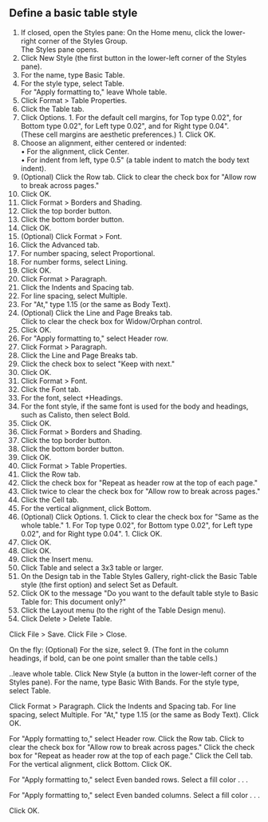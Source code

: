 ## Define a basic table style

1. If closed, open the Styles pane: On the Home menu, click the lower-right corner of the Styles Group. \
   The Styles pane opens.
1. Click New Style (the first button in the lower-left corner of the Styles pane).
1. For the name, type Basic Table.
1. For the style type, select Table. \
   For "Apply formatting to," leave Whole table.
1. Click Format > Table Properties.
  1. Click the Table tab.
  1. Click Options.
    1. For the default cell margins, for Top type 0.02&quot;, for Bottom type 0.02&quot;, for Left type 0.02&quot;, and for Right type 0.04&quot;. \
       (These cell margins are aesthetic preferences.)
    1. Click OK.
  1. Choose an alignment, either centered or indented: \
    &bull; For the alignment, click Center. \
    &bull; For indent from left, type 0.5&quot; (a table indent to match the body text indent).
  1. (Optional) Click the Row tab. Click to clear the check box for "Allow row to break across pages."
  1. Click OK.
1. Click Format > Borders and Shading.
  1. Click the top border button.
  1. Click the bottom border button.
  1. Click OK.
1. (Optional) Click Format > Font.
  1. Click the Advanced tab.
  1. For number spacing, select Proportional.
  1. For number forms, select Lining.
  1. Click OK.
1. Click Format > Paragraph.
  1. Click the Indents and Spacing tab.
  1. For line spacing, select Multiple.
  1. For "At," type 1.15 (or the same as Body Text).
  1. (Optional) Click the Line and Page Breaks tab. \
     Click to clear the check box for Widow/Orphan control.
  1. Click OK.
1. For "Apply formatting to," select Header row.
1. Click Format > Paragraph.
  1. Click the Line and Page Breaks tab.
  1. Click the check box to select "Keep with next."
  1. Click OK.
1. Click Format > Font.
  1. Click the Font tab.
  1. For the font, select +Headings.
  1. For the font style, if the same font is used for the body and headings, such as Calisto, then select Bold.
  1. Click OK.
1. Click Format > Borders and Shading.
  1. Click the top border button.
  1. Click the bottom border button.
  1. Click OK.
1. Click Format > Table Properties.
  1. Click the Row tab.
  1. Click the check box for "Repeat as header row at the top of each page."
  1. Click twice to clear the check box for "Allow row to break across pages."
  1. Click the Cell tab.
  1. For the vertical alignment, click Bottom.
  1. (Optional) Click Options.
    1. Click to clear the check box for "Same as the whole table."
    1. For Top type 0.02&quot;, for Bottom type 0.02&quot;, for Left type 0.02&quot;, and for Right type 0.04&quot;.
    1. Click OK.
  1. Click OK.
1. Click OK.
1. Click the Insert menu.
1. Click Table and select a 3x3 table or larger.
1. On the Design tab in the Table Styles Gallery, right-click the Basic Table style (the first option) and select Set as Default.
1. Click OK to the message "Do you want to the default table style to Basic Table for: This document only?"
1. Click the Layout menu (to the right of the Table Design menu).
1. Click Delete > Delete Table.

Click File > Save.
Click File > Close.


On the fly:
(Optional) For the size, select 9.
(The font in the column headings, if bold, can be one point smaller than the table cells.)

..leave whole table.
Click New Style (a button in the lower-left corner of the Styles pane).
For the name, type Basic With Bands.
For the style type, select Table.

Click Format > Paragraph.
Click the Indents and Spacing tab.
For line spacing, select Multiple.
For "At," type 1.15 (or the same as Body Text).
Click OK.

For "Apply formatting to," select Header row.
Click the Row tab.
Click to clear the check box for "Allow row to break across pages." Click the check box for "Repeat as header row at the top of each page."
Click the Cell tab.
For the vertical alignment, click Bottom.
Click OK.


For "Apply formatting to," select Even banded rows.
Select a fill color . . . 

For "Apply formatting to," select Even banded columns.
Select a fill color . . . 

Click OK.
